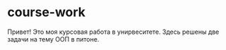 # course-work
Привет! Это моя курсовая работа в унирвеситете. Здесь решены две задачи на тему ООП в питоне. 
